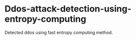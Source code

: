 # Ddos-attack-detection-using-entropy-computing
Detected ddos using fast entropy computing method. 
